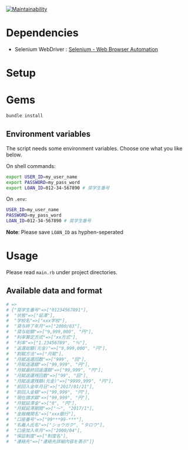 [![Maintainability](https://api.codeclimate.com/v1/badges/8b7adecc304eaf7a29d0/maintainability)](https://codeclimate.com/github/gouf/scholar_ps/maintainability)

# Dependencies

* Selenium WebDriver : [Selenium - Web Browser Automation](http://www.seleniumhq.org/)

# Setup

# Gems

```sh
bundle install
```

## Environment variables

The script needs some environment variables.
Choose one what you like below.

On shell commands:

```sh
export USER_ID=my_user_name
export PASSWORD=my_pass_word
export LOAN_ID=012-34-567890 # 奨学生番号
```

On `.env`:

```sh
USER_ID=my_user_name
PASSWORD=my_pass_word
LOAN_ID=012-34-567890 # 奨学生番号
```

**Note**: Please save `LOAN_ID` as hyphen-seperated

# Usage

Please read `main.rb` under project directories.

## Available data and format

```ruby
# =>
# {"奨学生番号"=>["01234567891"],
#  "状態"=>["延滞"],
#  "学校名"=>["xxx学校"],
#  "貸与終了年月"=>["2000/03"],
#  "貸与総額"=>["9,999,000", "円"],
#  "利率算定方式"=>["xx方式"],
#  "利率"=>["1.23456789", "％"],
#  "返還総額(元金)"=>["9,999,000", "円"],
#  "割賦方法"=>["月賦"],
#  "月賦返還回数"=>["999", "回"],
#  "月賦返還額"=>["99,999", "円"],
#  "月賦最終回返還額"=>["99,999", "円"],
#  "月賦返還残回数"=>["99", "回"],
#  "月賦返還残額(元金)"=>["9999,999", "円"],
#  "前回入金年月日"=>["2017/01/21"],
#  "前回入金額"=>["99,999", "円"],
#  "現在請求額"=>["99,999", "円"],
#  "月賦延滞金"=>["0", "円"],
#  "月賦延滞期間"=>["～", "2017/1"],
#  "金融機関名"=>["xxx銀行"],
#  "口座番号"=>["99***99-***"],
#  "名義人氏名"=>["ショウガク", "タロウ"],
#  "口座加入年月"=>["2000/04"],
#  "保証制度"=>["制度名"],
#  "連絡先"=>["連絡先詳細内容を表示"]}
```
